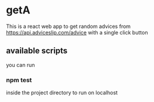 # getA

This is a react web app to get random advices from https://api.adviceslip.com/advice with a single click button

## available scripts

you can run 
### npm test 
inside the project directory to run on localhost 


